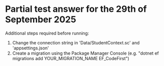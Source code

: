 # Partial test answer for the 29th of September 2025

Additional steps required before running:
1. Change the connection string in 'Data/StudentContext.sc' and 'appsettings.json'
2. Create a migration using the Package Manager Console (e.g. "dotnet ef migrations add YOUR_MIGRATION_NAME EF_CodeFirst")
